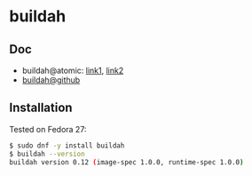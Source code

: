 # buildah

## Doc

* buildah@atomic: [link1](https://www.projectatomic.io/blog/2017/06/introducing-buildah/), [link2](https://www.projectatomic.io/blog/2017/11/getting-started-with-buildah/)
* [buildah@github](https://github.com/projectatomic/buildah)

## Installation
Tested on Fedora 27:

```sh
$ sudo dnf -y install buildah
$ buildah --version
buildah version 0.12 (image-spec 1.0.0, runtime-spec 1.0.0)
```
